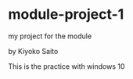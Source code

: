 # module-project-1
my project for the module 

by Kiyoko Saito

This is the practice with windows 10 
